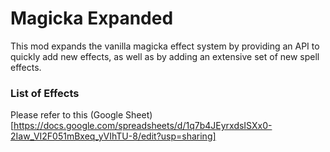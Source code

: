 # Magicka Expanded
This mod expands the vanilla magicka effect system by providing an API to quickly add new effects, as well as by adding an extensive set of new spell effects.

### List of Effects
Please refer to this (Google Sheet)[https://docs.google.com/spreadsheets/d/1q7b4JEyrxdsISXx0-2Iaw_VI2F051mBxeq_yVIhTU-8/edit?usp=sharing]